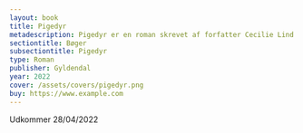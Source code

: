 ```yaml
---
layout: book
title: Pigedyr
metadescription: Pigedyr er en roman skrevet af forfatter Cecilie Lind. Bogen udkommer på Gyldendal i April 2022
sectiontitle: Bøger
subsectiontitle: Pigedyr
type: Roman
publisher: Gyldendal
year: 2022
cover: /assets/covers/pigedyr.png
buy: https://www.example.com
---
```


Udkommer 28/04/2022